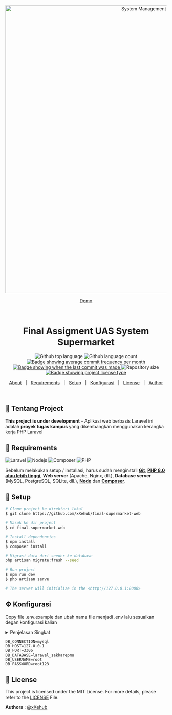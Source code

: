<div align="center" id="top"> 
  <img src="https://raw.githubusercontent.com/xXehub/final-supermarket-web/main/screenshot/panel_dashboard.png" width="900" alt="System Management Barang" />

  <a href="#">Demo</a>

&#xa0;

  <!-- <a href="https://systememployeemain.netlify.app">Demo</a> -->
</div>

<h1 align="center">Final Assigment UAS System Supermarket</h1>

<p align="center">
  <img alt="Github top language" src="https://img.shields.io/github/languages/top/xXehub/final-supermarket-web?">

  <img alt="Github language count" src="https://img.shields.io/github/languages/count/xXehub/final-supermarket-web?">

<!-- commit frequency -->
  <a href="https://github.com/xXehub/final-supermarket-web/commits/main" target="_blank">
    <img src="https://img.shields.io/github/commit-activity/m/xXehub/final-supermarket-web?" alt="Badge showing average commit frequency per month"/>
  </a>

  <!-- last commit -->
  <a href="https://github.com/xXehub/final-supermarket-web/commits/main" target="_blank">
    <img src="https://img.shields.io/github/last-commit/xXehub/final-supermarket-web?" alt="Badge showing when the last commit was made"/>
  </a>

  <img alt="Repository size" src="https://img.shields.io/github/repo-size/xXehub/final-supermarket-web?">

  <a href="https://github.com/xXehub/final-supermarket-web/blob/master/LICENSE.md" target="_blank">
    <img alt="Badge showing project license type" src="https://img.shields.io/github/license/xXehub/final-supermarket-web?color=f85149">

  </a>

  <!-- <img alt="Github issues" src="https://img.shields.io/github/issues/xXehub/final-supermarket-web?color=56BEB8" /> -->

  <!-- <img alt="Github forks" src="https://img.shields.io/github/forks/xXehub/final-supermarket-web?color=56BEB8" /> -->

  <!-- <img alt="Github stars" src="https://img.shields.io/github/stars/xXehub/final-supermarket-web?color=56BEB8" /> -->
</p>

<!-- Status -->

<!-- <h4 align="center">
	🚧  System Employee Main 🚀 Under construction...  🚧
</h4>

<hr> -->

<p align="center">
  <a href="#dart-about">About</a> &#xa0; | &#xa0; 
  <!-- <a href="#sparkles-features">Features</a> &#xa0; | &#xa0; -->
  <!-- <a href="#rocket-technologies">Technologies</a> &#xa0; | &#xa0; -->
  <a href="#file_folder-requirements">Requirements</a> &#xa0; | &#xa0; 
  <a href="#book-setup">Setup</a> &#xa0; | &#xa0;
  <a href="#gear-konfigurasi">Konfigurasi</a> &#xa0; | &#xa0;
  <a href="#memo-license">License</a> &#xa0; | &#xa0;
  <a href="https://github.com/xXehub" target="_blank">Author</a>
</p>

<br>

## :dart: Tentang Project

**This project is under development** - Aplikasi web berbasis Laravel ini adalah **proyek tugas kampus** yang dikembangkan menggunakan kerangka kerja PHP Laravel 

<!-- ## :sparkles: Features

:heavy_check_mark: Feature 1;\
:heavy_check_mark: Feature 2;\
:heavy_check_mark: Feature 3; -->
<!--
## :rocket: Technologies

The following tools were used in this project:

-   [Xampp](https://expo.io/)
-   [Node.js](https://nodejs.org/en/)
-   [Composer](https://pt-br.reactjs.org/)
-   [PHP](https://reactnative.dev/) -->

## :file_folder: Requirements

![Laravel](https://img.shields.io/badge/laravel-%23FF2D20.svg?&style=for-the-badge&logo=laravel&logoColor=white)
![Nodejs](https://img.shields.io/badge/node.js-%23339933.svg?&style=for-the-badge&logo=node.js&logoColor=white)
![Composer](https://img.shields.io/badge/composer-%23885630.svg?&style=for-the-badge&logo=composer&logoColor=white)
![PHP](https://img.shields.io/badge/php-%23777BB4.svg?&style=for-the-badge&logo=php&logoColor=white)

Sebelum melakukan setup / installasi, harus sudah menginstall **[Git](https://git-scm.com)**,  **[PHP 8.0 atau lebih tinggi](https://www.php.net/downloads.php)**, **Web server** (Apache, Nginx, dll.), **Database server** (MySQL, PostgreSQL, SQLite, dll.), **[Node](https://nodejs.org/en/)** dan **[Composer](https://getcomposer.org)**.

## :book: Setup

```bash
# Clone project ke direktori lokal 
$ git clone https://github.com/xXehub/final-supermarket-web

# Masuk ke dir project
$ cd final-supermarket-web

# Install dependencies
$ npm install
$ composer install

# Migrasi data dari seeder ke database
php artisan migrate:fresh --seed

# Run project
$ npm run dev
$ php artisan serve

# The server will initialize in the <http://127.0.0.1:8000>
```

## :gear: Konfigurasi

Copy file .env.example dan ubah nama file menjadi .env lalu sesuaikan degan konfigurasi kalian
<details>
<summary>
 Penjelasan Singkat
</summary>

####

| Usernane | Contoh     | Penjelasan                |
| :-------- | :------- | :------------------------- |
| ` APP_KEY ` | ` base64:Mx6z7+GzDxxrQhnXGeMrjcKmYhIIlHI0q8pKwAyYycI= ` | untuk melakukan enkripsi dan dekripsi data. Ini berfungsi saat Laravel menggunakan fitur enkripsi dan dekripsi, serta dalam proses enkripsi dan dekripsi cookie.  |
| ` APP_URL `| ` http://localhost ` | untuk menentukan URL dasar dari aplikasi Laravel. Ini akan digunakan oleh beberapa fitur Laravel seperti routing |
| ` DB_DATABASE `| `laravel_sakkarepmu` | untuk menentukan nama **database** yang akan digunakan oleh aplikasi|
| ` DB_USERNAME `| ` root ` | untuk menentukan **nama** atau **username** database yang akan digunakan oleh aplikasi default **root**|
| ` DB_PASSWORD `| ` root123 ` | untuk menentukan nama **password** yang akan digunakan oleh aplikasi, Anda harus mengganti **password** dengan password yang sesuai dengan konfigurasi database Anda|
</details>

```env
DB_CONNECTION=mysql
DB_HOST=127.0.0.1
DB_PORT=3306
DB_DATABASE=laravel_sakkarepmu
DB_USERNAME=root
DB_PASSWORD=root123
```

## :memo: License

This project is licensed under the MIT License. For more details, please refer to the [LICENSE](LICENSE.md) File.

**Authors** : [@xXehub](https://www.github.com/xXehub)

<!-- Made with :heart: by <a href="https://github.com/xXehub" target="_blank">{{YOUR_NAME}}</a>

&#xa0; -->
<!-- 
## :label: Authors

-   [@xXehub](https://www.github.com/xXehub) -->
